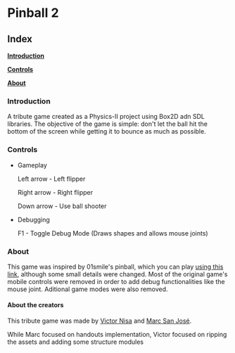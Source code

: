 # Pinball 2

## Index

  [**Introduction**](./README.md#introduction)
  
  [**Controls**](./README.md#controls)
  
  [**About**](./README.md#about)
  
  
### Introduction

A tribute game created as a Physics-II project using Box2D adn SDL libraries. The objective of the game is simple: don't let the ball hit the bottom of the screen while getting it to bounce as much as possible.

### Controls

- Gameplay

    Left arrow - Left flipper
    
    Right arrow - Right flipper
    
    Down arrow - Use ball shooter
    

- Debugging

    F1 - Toggle Debug Mode (Draws shapes and allows mouse joints)

### About

This game was inspired by 01smile's pinball, which you can play [using this link](https://www.classicgame.com/game/Pinball+2), although some small details were changed. Most of the original game's mobile controls were removed in order to add debug functionalities like the mouse joint. Aditional game modes were also removed.

#### About the creators

This tribute game was made by [Victor Nisa](https://github.com/VictorNisa) and [Marc San José](https://github.com/marcsjm19).

While Marc focused on handouts implementation, Victor focused on ripping the assets and adding some structure modules
